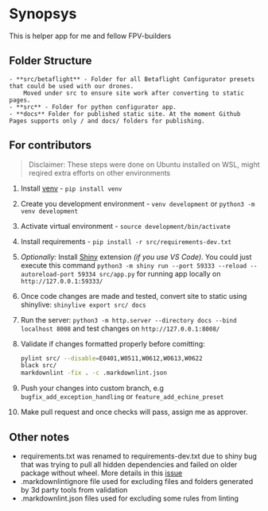 # Synopsys

This is helper app for me and fellow FPV-builders

## Folder Structure

    - **src/betaflight** - Folder for all Betaflight Configurator presets that could be used with our drones. 
        Moved under src to ensure site work after converting to static pages.
    - **src** - Folder for python configurator app.
    - **docs** Folder for published static site. At the moment Github Pages supports only / and docs/ folders for publishing.

## For contributors

> Disclaimer: These steps were done on Ubuntu installed on WSL, might reqired extra efforts on other environments

1. Install [venv](https://packaging.python.org/en/latest/guides/installing-using-pip-and-virtual-environments/#create-and-use-virtual-environments) - `pip install venv`
2. Create you development environment - `venv development` or `python3 -m venv development`
3. Activate virtual environment - `source development/bin/activate`
4. Install requirements - `pip install -r src/requirements-dev.txt`
5. *Optionally:* Install [Shiny](https://marketplace.visualstudio.com/items?itemName=Posit.shiny-python) extension *(if you use VS Code)*. You could just execute this command `python3 -m shiny run --port 59333 --reload --autoreload-port 59334 src/app.py` for running app locally on `http://127.0.0.1:59333/`
6. Once code changes are made and tested, convert site to static using shinylive: `shinylive export src/ docs`
7. Run the server: `python3 -m http.server --directory docs --bind localhost 8008` and test changes on `http://127.0.0.1:8008/`
8. Validate if changes formatted properly before comitting:

   ```bash
   pylint src/ --disable=E0401,W0511,W0612,W0613,W0622
   black src/
   markdownlint -fix . -c .markdownlint.json
   ```

9. Push your changes into custom branch, e.g `bugfix_add_exception_handling` or `feature_add_echine_preset`
10. Make pull request and once checks will pass, assign me as approver.

## Other notes

* requirements.txt was renamed to requirements-dev.txt due to shiny bug that was trying to pull all hidden dependencies and failed on older package     without wheel. More details in this [issue](https://github.com/posit-dev/py-shinylive/issues/17)
* .markdownlintignore file used for excluding files and folders generated by 3d party tools from validation
* .markdownlint.json files used for excluding some rules from linting
